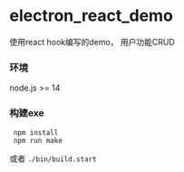 # electron_react_demo

使用react hook编写的demo， 用户功能CRUD 

### 环境
node.js >= 14

### 构建exe
```
 npm install
 npm run make
```

或者 
```./bin/build.start```
